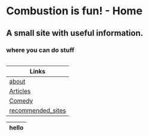 # Combustion is fun! - Home

## A small site with useful information.
### where you can do stuff


![]()


| Links |
|--|
| [about](about.md) |
| [Articles](InterestingBytes/InterestingBytes.md) |
| [Comedy](comedy/comedy.md) |
| [recommended_sites](InterestingBytes/articles/recommended_sites.md) |

| hello |
|--|

